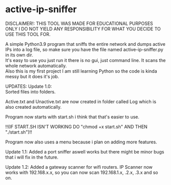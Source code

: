 # active-ip-sniffer


DISCLAIMER!: THIS TOOL WAS MADE FOR EDUCATIONAL PURPOSES ONLY I DO NOT YIELD ANY RESPONSIBILITY FOR WHAT YOU DECIDE TO USE THIS TOOL FOR.


A simple Python3.9 program that sniffs the entire network and dumps active IPs into a log file, so make sure you have the file named active-ip-sniffer.py in its own dir.  
It's easy to use you just run it there is no gui, just command line. It scans the whole network automatically.  
Also this is my first project I am still learning Python so the code is kinda messy but it does it's job.  


UPDATES:
Update 1.0:  
   Sorted files into folders.  
     
   Active.txt and Unactive.txt are now created in folder called Log which is also created automatically.   
    
   Program now starts with start.sh i think that that's easier to use.  
    
   !!(IF START.SH ISN'T WORKING DO "chmod +x start.sh" AND THEN "./start.sh")!!  
    
   Program now also uses a menu because i plan on adding more features.  
   
Update 1.1:
   Added a port sniffer aswell works but there might be minor bugs that i will fix in the future.

Update 1.2:
   Added a gateway scanner for wifi routers.
   IP Scanner now works with 192.168.x.x, so you can now scan 192.168.1.x, .2.x, .3.x and so on.

